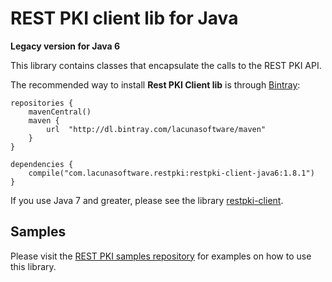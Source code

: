 REST PKI client lib for Java
====================================
**Legacy version for Java 6**

This library contains classes that encapsulate the calls to the REST PKI API.

The recommended way to install **Rest PKI Client lib** is through [Bintray](https://bintray.com/lacunasoftware/maven/restpki-client-java6):

    repositories {
        mavenCentral()
        maven {
            url  "http://dl.bintray.com/lacunasoftware/maven"
        }
    }

    dependencies {
        compile("com.lacunasoftware.restpki:restpki-client-java6:1.8.1")
    }

If you use Java 7 and greater, please see the library [restpki-client](https://bitbucket.org/Lacunas/restpki-java-client).

Samples
-------

Please visit the [REST PKI samples repository](https://github.com/LacunaSoftware/RestPkiSamples/tree/master/Java)
for examples on how to use this library.
